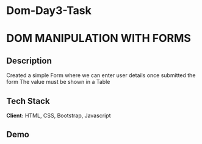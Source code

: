 # Dom-Day3-Task

# DOM MANIPULATION WITH FORMS




## Description
Created a simple Form where we can enter user details once submitted the form The value must be shown in a Table 
## Tech Stack

**Client:** HTML, CSS, Bootstrap, Javascript




## Demo



